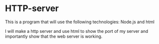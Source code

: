 # HTTP-server

This is a program that will use the following technologies: Node.js and html

I will make a http server and use html to show the port of my server and importantly show that the web server is working.
